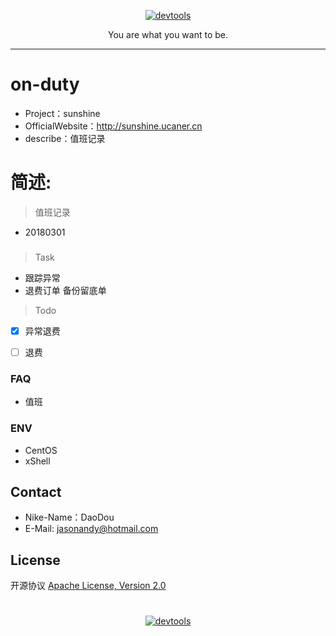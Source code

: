 <p align=center>
  <a href="https://github.com/Jasonandy/devtools">
    <img src="http://upload-images.jianshu.io/upload_images/7802425-9eb1bcd006e34aa6.png?imageMogr2/auto-orient/strip%7CimageView2/2/w/1240" alt="devtools" >
  </a>
</p>
<p align=center>
  You are what you want to be.
</p>

---- 

# on-duty
* Project：sunshine
* OfficialWebsite：http://sunshine.ucaner.cn
* describe：值班记录

# 简述:
> 值班记录
- 20180301


###

> Task
- 跟踪异常
- 退费订单 备份留底单


> Todo
- [X] 异常退费
- [ ] 退费


### FAQ
- 值班


### ENV
- CentOS
- xShell

## Contact
- Nike-Name：DaoDou
- E-Mail: jasonandy@hotmail.com

## License
开源协议 [Apache License, Version 2.0](http://www.apache.org/licenses/LICENSE-2.0.html)

#
<p align=center>
  <a href="https://github.com/Jasonandy/devtools">
    <img src="http://upload-images.jianshu.io/upload_images/7802425-bb910b4ae954107a.png?imageMogr2/auto-orient/strip%7CimageView2/2/w/1240" alt="devtools" >
  </a>
</p>